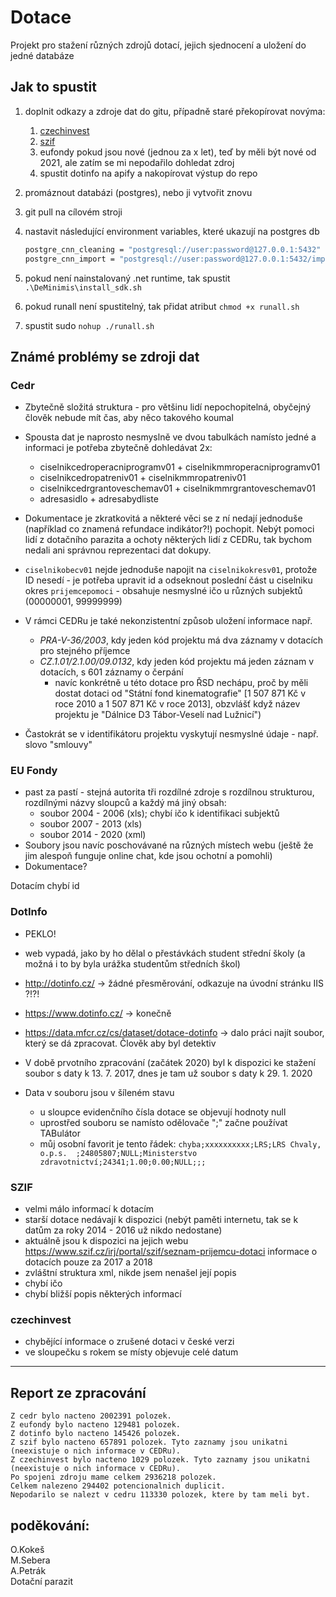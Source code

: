 # Dotace
Projekt pro stažení různých zdrojů dotací, jejich sjednocení a uložení do jedné databáze

## Jak to spustit
1. doplnit odkazy a zdroje dat do gitu, případně staré překopírovat novýma:
   1. [czechinvest](https://www.czechinvest.org/cz/Sluzby-pro-investory/Investicni-pobidky)
   2. [szif](https://www.szif.cz/irj/portal/szif/seznam-prijemcu-dotaci)
   3. eufondy pokud jsou nové (jednou za x let), teď by měli být nové od 2021, ale zatím se mi nepodařilo dohledat zdroj
   4. spustit dotinfo na apify a nakopírovat výstup do repo

2. promáznout databázi (postgres), nebo ji vytvořit znovu
3. git pull na cílovém stroji
4. nastavit následující environment variables, které ukazují na postgres db

    ```bash
    postgre_cnn_cleaning = "postgresql://user:password@127.0.0.1:5432"
    postgre_cnn_import = "postgresql://user:password@127.0.0.1:5432/import"
    ```

5. pokud není nainstalovaný .net runtime, tak spustit `.\DeMinimis\install_sdk.sh`
6. pokud runall není spustitelný, tak přidat atribut `chmod +x runall.sh`
7. spustit sudo `nohup ./runall.sh`

## Známé problémy se zdroji dat

### Cedr

- Zbytečně složitá struktura - pro většinu lidí nepochopitelná, obyčejný člověk nebude mít čas, aby něco takového koumal
- Spousta dat je naprosto nesmyslně ve dvou tabulkách namísto jedné a informaci je potřeba zbytečně dohledávat 2x:
  - ciselnikcedroperacniprogramv01 + ciselnikmmroperacniprogramv01
  - ciselnikcedropatreniv01 + ciselnikmmropatreniv01
  - ciselnikcedrgrantoveschemav01 + ciselnikmmrgrantoveschemav01
  - adresasidlo + adresabydliste

- Dokumentace je zkratkovitá a některé věci se z ní nedají jednoduše (například co znamená refundace indikátor?!) pochopit. Nebýt pomoci lidí z dotačního parazita a ochoty některých lidí z CEDRu, tak bychom nedali ani správnou reprezentaci dat dokupy.

- `ciselnikobecv01` nejde jednoduše napojit na `ciselnikokresv01`, protože ID nesedí - je potřeba upravit id a odseknout poslední část u ciselniku okres
`prijemcepomoci` - obsahuje nesmyslné ičo u různých subjektů (00000001, 99999999)

- V rámci CEDRu je také nekonzistentní způsob uložení informace např.
  - *PRA-V-36/2003*, kdy jeden kód projektu má dva záznamy v dotacích pro stejného příjemce
  - *CZ.1.01/2.1.00/09.0132*, kdy jeden kód projektu má jeden záznam v dotacích, s 601 záznamy o čerpání
    - navíc konkrétně u této dotace pro ŘSD nechápu, proč by měli dostat dotaci od "Státní fond kinematografie" [1 507 871 Kč v roce 2010 a 1 507 871 Kč v roce 2013], obzvlášť když název projektu je "Dálnice D3 Tábor-Veselí nad Lužnicí")

- Častokrát se v identifikátoru projektu vyskytují nesmyslné údaje - např. slovo "smlouvy"

### EU Fondy
- past za pastí - stejná autorita tři rozdílné zdroje s rozdílnou strukturou, rozdílnými názvy sloupců a každý má jiný obsah:
  - soubor 2004 - 2006 (xls); chybí ičo k identifikaci subjektů
  - soubor 2007 - 2013 (xls)
  - soubor 2014 - 2020 (xml)
- Soubory jsou navíc poschovávané na různých místech webu (ještě že jim alespoň funguje online chat, kde jsou ochotní a pomohli)
- Dokumentace? 

Dotacím chybí id

### DotInfo

- PEKLO!
- web vypadá, jako by ho dělal o přestávkách student střední školy (a možná i to by byla urážka studentům středních škol)
- http://dotinfo.cz/ -> žádné přesměrování, odkazuje na úvodní stránku IIS ?!?!
- https://www.dotinfo.cz/ -> konečně
- https://data.mfcr.cz/cs/dataset/dotace-dotinfo -> dalo práci najít soubor, který se dá zpracovat. Člověk aby byl detektiv
- V době prvotního zpracování (začátek 2020) byl k dispozici ke stažení soubor s daty k 13. 7. 2017, dnes je tam už soubor s daty k 29. 1. 2020

- Data v souboru jsou v šíleném stavu 
  - u sloupce evidenčního čísla dotace se objevují hodnoty null
  - uprostřed souboru se namísto odělovače ";" začne používat TABulátor 
  - můj osobní favorit je tento řádek: `chyba;xxxxxxxxxx;LRS;LRS Chvaly, o.p.s.  ;24805807;NULL;Ministerstvo zdravotnictví;24341;1.00;0.00;NULL;;;`

### SZIF

- velmi málo informací k dotacím
- starší dotace nedávají k dispozici (nebýt paměti internetu, tak se k datům za roky 2014 - 2016 už nikdo nedostane)
- aktuálně jsou k dispozici na jejich webu https://www.szif.cz/irj/portal/szif/seznam-prijemcu-dotaci informace o dotacích pouze za 2017 a 2018
- zvláštní struktura xml, nikde jsem nenašel její popis
- chybí ičo 
- chybí bližší popis některých informací

### czechinvest
- chybějící informace o zrušené dotaci v české verzi
- ve sloupečku s rokem se místy objevuje celé datum


------------------
## Report ze zpracování

    Z cedr bylo nacteno 2002391 polozek.  
    Z eufondy bylo nacteno 129481 polozek.  
    Z dotinfo bylo nacteno 145426 polozek.  
    Z szif bylo nacteno 657891 polozek. Tyto zaznamy jsou unikatni (neexistuje o nich informace v CEDRu).  
    Z czechinvest bylo nacteno 1029 polozek. Tyto zaznamy jsou unikatni (neexistuje o nich informace v CEDRu).  
    Po spojeni zdroju mame celkem 2936218 polozek.  
    Celkem nalezeno 294402 potencionalnich duplicit.  
    Nepodarilo se nalezt v cedru 113330 polozek, ktere by tam meli byt.  



## poděkování:
O.Kokeš  
M.Sebera  
A.Petrák  
Dotační parazit  